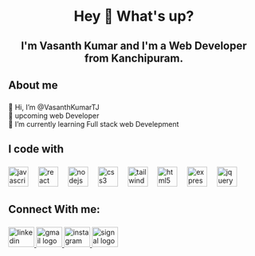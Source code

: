 <h1 align="center">Hey 👋 What's up?</h1>

###

<h2 align="center">I'm Vasanth Kumar and I'm a Web Developer from Kanchipuram.</h2>

###

<h2 align="left">About me</h2>

###

<p align="left">👋 Hi, I’m @VasanthKumarTJ<br>👀 upcoming web Developer<br>🌱 I’m currently learning Full stack web Develepment</p>

###

<h2 align="left">I code with</h2>

###

<div align="left">
  <img src="https://cdn.jsdelivr.net/gh/devicons/devicon/icons/javascript/javascript-plain.svg" height="40" alt="javascript logo"  />
  <img width="12" />
  <img src="https://cdn.jsdelivr.net/gh/devicons/devicon/icons/react/react-original-wordmark.svg" height="40" alt="react logo"  />
  <img width="12" />
  <img src="https://cdn.jsdelivr.net/gh/devicons/devicon/icons/nodejs/nodejs-original-wordmark.svg" height="40" alt="nodejs logo"  />
  <img width="12" />
  <img src="https://cdn.jsdelivr.net/gh/devicons/devicon/icons/css3/css3-original.svg" height="40" alt="css3 logo"  />
  <img width="12" />
  <img src="https://cdn.jsdelivr.net/gh/devicons/devicon/icons/tailwindcss/tailwindcss-original-wordmark.svg" height="40" alt="tailwindcss logo"  />
  <img width="12" />
  <img src="https://cdn.jsdelivr.net/gh/devicons/devicon/icons/html5/html5-original.svg" height="40" alt="html5 logo"  />
  <img width="12" />
  <img src="https://cdn.jsdelivr.net/gh/devicons/devicon/icons/express/express-original.svg" height="40" alt="express logo"  />
  <img width="12" />
  <img src="https://cdn.jsdelivr.net/gh/devicons/devicon/icons/jquery/jquery-plain-wordmark.svg" height="40" alt="jquery logo"  />
</div>

###

<h2 align="left">Connect With me:</h2>

###

<div align="left">
  <a href="https://www.linkedin.com/public-profile/settings?trk=d_flagship3_profile_self_view_public_profile" target="_blank">
    <img src="https://raw.githubusercontent.com/maurodesouza/profile-readme-generator/master/src/assets/icons/social/linkedin/default.svg" width="52" height="40" alt="linkedin logo"  />
  </a>
  <a href="mailto: vasanthtj8@gmail.com" target="_blank">
    <img src="https://raw.githubusercontent.com/maurodesouza/profile-readme-generator/master/src/assets/icons/social/gmail/default.svg" width="52" height="40" alt="gmail logo"  />
  </a>
  <a href="https://www.instagram.com/_vasanthtj_/" target="_blank">
    <img src="https://raw.githubusercontent.com/maurodesouza/profile-readme-generator/master/src/assets/icons/social/instagram/default.svg" width="52" height="40" alt="instagram logo"  />
  </a>
  <a href="https://vasanthkumartj.github.io/portfolio/index.html#portfolio" target="_blank">
    <img src="https://raw.githubusercontent.com/maurodesouza/profile-readme-generator/master/src/assets/icons/social/signal/default.svg" width="52" height="40" alt="signal logo"  />
  </a>
</div>

###

